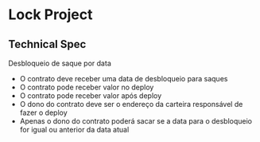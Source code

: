 # Lock Project

## Technical Spec

Desbloqueio de saque por data

- O contrato deve receber uma data de desbloqueio para saques
- O contrato pode receber valor no deploy
- O contrato pode receber valor após deploy
- O dono do contrato deve ser o endereço da carteira responsável de fazer o deploy
- Apenas o dono do contrato poderá sacar se a data para o desbloqueio for igual ou anterior da data atual
